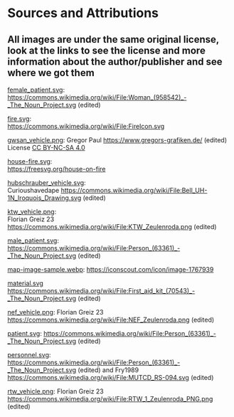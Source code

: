 # Sources and Attributions

## All images are under the same original license, look at the links to see the license and more information about the author/publisher and see where we got them

[female_patient.svg](female_patient.svg):  
<https://commons.wikimedia.org/wiki/File:Woman_(958542)_-_The_Noun_Project.svg> (edited)

[fire.svg](fire.svg):  
<https://commons.wikimedia.org/wiki/File:FireIcon.svg>

[gwsan_vehicle.png](gwsan_vehicle.png): Gregor Paul <https://www.gregors-grafiken.de/> (edited)  
License [CC BY-NC-SA 4.0](https://creativecommons.org/licenses/by-nc-sa/4.0/deed.de)

[house-fire.svg](house-fire.svg):  
<https://freesvg.org/house-on-fire>

[hubschrauber_vehicle.svg](hubschrauber_vehicle.svg):  
Curioushavedape
<https://commons.wikimedia.org/wiki/File:Bell_UH-1N_Iroquois_Drawing.svg> (edited)

[ktw_vehicle.png](ktw_vehicle.png):  
Florian Greiz 23  
<https://commons.wikimedia.org/wiki/File:KTW_Zeulenroda.png> (edited)

[male_patient.svg](male_patient.svg):  
<https://commons.wikimedia.org/wiki/File:Person_(63361)_-_The_Noun_Project.svg> (edited)

[map-image-sample.webp](map-image-sample.webp):
<https://iconscout.com/icon/image-1767939>

[material.svg](material.svg) <https://commons.wikimedia.org/wiki/File:First_aid_kit_(70543)_-_The_Noun_Project.svg> (edited)

[nef_vehicle.png](nef_vehicle.png):
Florian Greiz 23
<https://commons.wikimedia.org/wiki/File:NEF_Zeulenroda.png> (edited)

[patient.svg](patient.svg):
<https://commons.wikimedia.org/wiki/File:Person_(63361)_-_The_Noun_Project.svg> (edited)

[personnel.svg](personnel.svg):  
<https://commons.wikimedia.org/wiki/File:Person_(63361)_-_The_Noun_Project.svg> (edited)
and Fry1989
<https://commons.wikimedia.org/wiki/File:MUTCD_RS-094.svg> (edited)

[rtw_vehicle.png](rtw_vehicle.png):
Florian Greiz 23
<https://commons.wikimedia.org/wiki/File:RTW_1_Zeulenroda_PNG.png> (edited)
